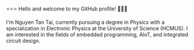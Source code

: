 ⭐⭐⭐
Hello and welcome to my GitHub profile! 👋👋👋

I'm Nguyen Tan Tai, currently pursuing a degree in Physics with a specialization in Electronic Physics at the University of Science (HCMUS). I am interested in the fields of embedded programming, AIoT, and integrated circuit design.
